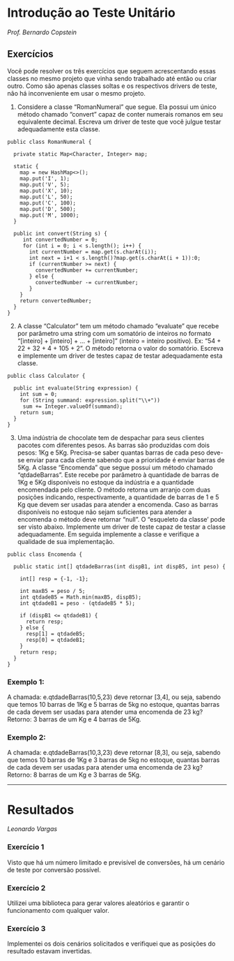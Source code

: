# Introdução ao Teste Unitário

_Prof. Bernardo Copstein_

## Exercícios


Você pode resolver os três exercícios que seguem acrescentando essas classes no mesmo projeto que vinha sendo trabalhado
até então ou criar outro. Como são apenas classes soltas e os respectivos drivers de teste, não há inconveniente em usar
o mesmo projeto.

1) Considere a classe “RomanNumeral” que segue. Ela possui um único método chamado “convert” capaz de conter numerais
   romanos em seu equivalente decimal. Escreva um driver de teste que você julgue testar adequadamente esta classe.
```
public class RomanNumeral {
 
  private static Map<Character, Integer> map;
 
  static {
    map = new HashMap<>();
    map.put('I', 1);
    map.put('V', 5);
    map.put('X', 10);
    map.put('L', 50);
    map.put('C', 100);
    map.put('D', 500);
    map.put('M', 1000);      
  }
   
  public int convert(String s) {
     int convertedNumber = 0;
     for (int i = 0; i < s.length(); i++) {
       int currentNumber = map.get(s.charAt(i));
       int next = i+1 < s.length()?map.get(s.charAt(i + 1)):0;
       if (currentNumber >= next) {
         convertedNumber += currentNumber;
       } else {
         convertedNumber -= currentNumber; 
       } 
    } 
    return convertedNumber; 
  }
}
```

2) A classe “Calculator” tem um método chamado “evaluate” que recebe por parâmetro uma string com um somatório de
   inteiros no formato “[inteiro] + [inteiro] + ... + [inteiro]” (inteiro = inteiro positivo). Ex: “54 + 22 + 32 + 4 +
   105 + 2”. O método retorna o valor do somatório. Escreva e implemente um driver de testes capaz de testar adequadamente esta classe.

```
public class Calculator {

  public int evaluate(String expression) {
    int sum = 0;
    for (String summand: expression.split("\\+"))
     sum += Integer.valueOf(summand);
    return sum;
  }
}
```

3) Uma indústria de chocolate tem de despachar para seus clientes pacotes com diferentes pesos. As barras são produzidas
   com dois pesos: 1Kg e 5Kg. Precisa-se saber quantas barras de cada peso deve-se enviar para cada cliente sabendo que
   a prioridade é enviar barras de 5Kg. A classe “Encomenda” que segue possui um método chamado “qtdadeBarras”. Este
   recebe por parâmetro à quantidade de barras de 1Kg e 5Kg disponíveis no estoque da indústria e a quantidade
   encomendada pelo cliente. O método retorna um arranjo com duas posições indicando, respectivamente, a quantidade de
   barras de 1 e 5 Kg que devem ser usadas para atender a encomenda. Caso as barras disponíveis no estoque não sejam
   suficientes para atender a encomenda o método deve retornar “null”. O “esqueleto da classe’ pode ser visto abaixo.
   Implemente um driver de teste capaz de testar a classe adequadamente. Em seguida implemente a classe e verifique a
   qualidade de sua implementação.

```
public class Encomenda {

  public static int[] qtdadeBarras(int dispB1, int dispB5, int peso) {
  
    int[] resp = {-1, -1};

    int maxB5 = peso / 5;
    int qtdadeB5 = Math.min(maxB5, dispB5);
    int qtdadeB1 = peso - (qtdadeB5 * 5);

    if (dispB1 <= qtdadeB1) {
      return resp;
    } else {
      resp[1] = qtdadeB5;
      resp[0] = qtdadeB1;
    }
    return resp;
  }
}
```

### Exemplo 1:

A chamada: e.qtdadeBarras(10,5,23) deve retornar [3,4], ou seja, sabendo que temos 10 barras de 1Kg e 5 barras de 5kg no
estoque, quantas barras de cada devem ser usadas para atender uma encomenda de 23 kg? Retorno: 3 barras de um Kg e 4
barras de 5Kg.

### Exemplo 2:

A chamada: e.qtdadeBarras(10,3,23) deve retornar [8,3], ou seja, sabendo que temos 10 barras de 1Kg e 3 barras de 5kg no
estoque, quantas barras de cada devem ser usadas para atender uma encomenda de 23 kg? Retorno: 8 barras de um Kg e 3
barras de 5Kg.

---
#  Resultados
_Leonardo Vargas_

### Exercício 1
 Visto que há um número limitado e previsível de conversões, há um cenário de teste por conversão possível.
 
### Exercício 2
 Utilizei uma biblioteca para gerar valores aleatórios e garantir o funcionamento com qualquer valor.
 
### Exercício 3
 Implementei os dois cenários solicitados e verifiquei que as posições do resultado estavam invertidas.